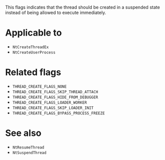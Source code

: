 This flags indicates that the thread should be created in a suspended state instead of being allowed to execute immediately.

# Applicable to
 - `NtCreateThreadEx`
 - `NtCreateUserProcess`

# Related flags
 - `THREAD_CREATE_FLAGS_NONE`
 - `THREAD_CREATE_FLAGS_SKIP_THREAD_ATTACH`
 - `THREAD_CREATE_FLAGS_HIDE_FROM_DEBUGGER`
 - `THREAD_CREATE_FLAGS_LOADER_WORKER`
 - `THREAD_CREATE_FLAGS_SKIP_LOADER_INIT`
 - `THREAD_CREATE_FLAGS_BYPASS_PROCESS_FREEZE`

# See also
 - `NtResumeThread`
 - `NtSuspendThread`
